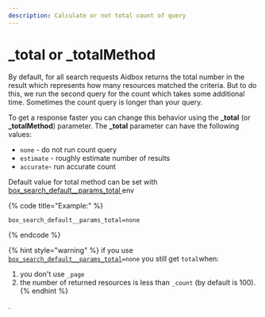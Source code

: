 ```yaml
---
description: Calculate or not total count of query
---
```


# \_total or \_totalMethod

By default, for all search requests Aidbox returns the total number in the result which represents how many resources matched the criteria. But to do this, we run the second query for the count which takes some additional time. Sometimes the count query is longer than your query.&#x20;

To get a response faster you can change this behavior using the **\_total** (or **\_totalMethod**) parameter. The **\_total** parameter can have the following values:

* `none` - do not run count query&#x20;
* `estimate` - roughly estimate number of results
* `accurate`- run accurate count

Default value for total method can be set with [box\_search\_default\_\_params\_total ](../../../reference/configuration/environment-variables/optional-environment-variables.md#optional-environment-variables)env

{% code title="Example:" %}
```
box_search_default__params_total=none
```
{% endcode %}



{% hint style="warning" %}
if you use [`box_search_default__params_total`](../../../reference/configuration/environment-variables/optional-environment-variables.md#optional-environment-variables)`=none` you still get `total`when:

1. &#x20; you don't use `_page`
2. &#x20;the number of returned resources is less than `_count` (by default is 100).
{% endhint %}

.
